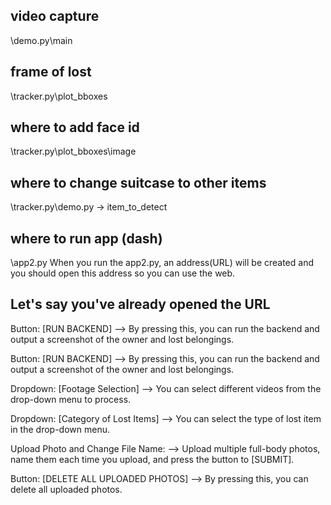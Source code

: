 ## video capture
\demo.py\main

## frame of lost 
\tracker.py\plot_bboxes

## where to add face id
\tracker.py\plot_bboxes\image

## where to change suitcase to other items
\tracker.py\demo.py -> item_to_detect

## where to run app (dash)
\app2.py
When you run the app2.py, an address(URL) will be created and you should open this address so you can use the web.

## Let's say you've already opened the URL
Button: [RUN BACKEND] 
        --> By pressing this, you can run the backend and output a screenshot of the owner and lost belongings.
        
Button: [RUN BACKEND]
        --> By pressing this, you can run the backend and output a screenshot of the owner and lost belongings.
        
Dropdown: [Footage Selection]
        --> You can select different videos from the drop-down menu to process.
        
Dropdown: [Category of Lost Items]
        --> You can select the type of lost item in the drop-down menu.
        
Upload Photo and Change File Name:
        --> Upload multiple full-body photos, name them each time you upload, and press the button to [SUBMIT].
        
Button: [DELETE ALL UPLOADED PHOTOS]
        --> By pressing this, you can delete all uploaded photos.
